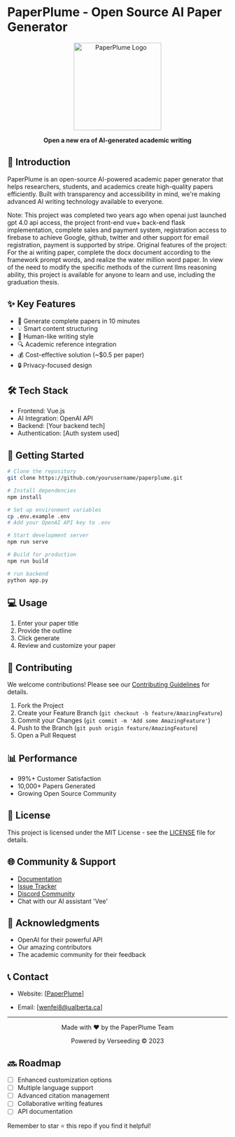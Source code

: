 # PaperPlume - Open Source AI Paper Generator

<p align="center">
  <img src="https://i.postimg.cc/XJn8k4dM/verseedinglogo.png" alt="PaperPlume Logo" width="200"/>
</p>


<p align="center">
  <strong>Open a new era of AI-generated academic writing</strong>
</p>

## 🌟 Introduction

PaperPlume is an open-source AI-powered academic paper generator that helps researchers, students, and academics create high-quality papers efficiently. Built with transparency and accessibility in mind, we're making advanced AI writing technology available to everyone.

Note: This project was completed two years ago when openai just launched gpt 4.0 api access, the project front-end vue+ back-end flask implementation, complete sales and payment system, registration access to firebase to achieve Google, github, twitter and other support for email registration, payment is supported by stripe. Original features of the project: For the ai writing paper, complete the docx document according to the framework prompt words, and realize the water million word paper. In view of the need to modify the specific methods of the current llms reasoning ability, this project is available for anyone to learn and use, including the graduation thesis.

## ✨ Key Features

- 🚀 Generate complete papers in 10 minutes
- 💡 Smart content structuring
- 📝 Human-like writing style
- 🔍 Academic reference integration
- 💰 Cost-effective solution (~$0.5 per paper)
- 🔒 Privacy-focused design

## 🛠️ Tech Stack

- Frontend: Vue.js
- AI Integration: OpenAI API
- Backend: [Your backend tech]
- Authentication: [Auth system used]

## 🚀 Getting Started

```bash
# Clone the repository
git clone https://github.com/yourusername/paperplume.git

# Install dependencies
npm install

# Set up environment variables
cp .env.example .env
# Add your OpenAI API key to .env

# Start development server
npm run serve

# Build for production
npm run build

# run backend
python app.py
```

## 💻 Usage

1. Enter your paper title
2. Provide the outline
3. Click generate
4. Review and customize your paper

## 🤝 Contributing

We welcome contributions! Please see our [Contributing Guidelines](CONTRIBUTING.md) for details.

1. Fork the Project
2. Create your Feature Branch (`git checkout -b feature/AmazingFeature`)
3. Commit your Changes (`git commit -m 'Add some AmazingFeature'`)
4. Push to the Branch (`git push origin feature/AmazingFeature`)
5. Open a Pull Request

## 📊 Performance

- 99%+ Customer Satisfaction
- 10,000+ Papers Generated
- Growing Open Source Community

## 📝 License

This project is licensed under the MIT License - see the [LICENSE](LICENSE) file for details.

## 🌐 Community & Support

- [Documentation](docs/)
- [Issue Tracker](issues/)
- [Discord Community](your-discord-link)
- Chat with our AI assistant 'Vee'

## 🙏 Acknowledgments

- OpenAI for their powerful API
- Our amazing contributors
- The academic community for their feedback

## 📞 Contact

- Website: [[PaperPlume](https://paper-plume.vercel.app/)]

- Email: [wenfei8@ualberta.ca]

  

---

<p align="center">
Made with ❤️ by the PaperPlume Team
</p>

<p align="center">
Powered by Verseeding © 2023
</p>

## 🔜 Roadmap

- [ ] Enhanced customization options
- [ ] Multiple language support
- [ ] Advanced citation management
- [ ] Collaborative writing features
- [ ] API documentation

Remember to star ⭐ this repo if you find it helpful!
